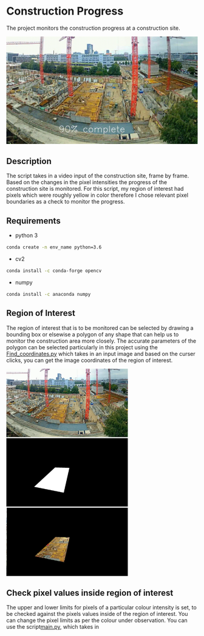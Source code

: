 # Construction Progress

The project monitors the construction progress at a construction site.

![caption](https://github.com/hamza9305/Construction-Progress/blob/main/output/progress.gif)

## Description
The script takes in a video input of the construction site, frame by frame. Based on the changes in the pixel intensities the progress of the construction site is monitored. For this script, my region of interest had pixels which were roughly yellow in color therefore I chose relevant pixel boundaries as a check to monitor the progress.

## Requirements
- python 3
```bash
conda create -n env_name python=3.6
```
- cv2
```bash
conda install -c conda-forge opencv
```
- numpy
```bash
conda install -c anaconda numpy
```
## Region of Interest
The region of interest that is to be monitored can be selected by drawing a bounding box or elsewise a polygon of any shape that can help us to monitor the construction area more closely. The accurate parameters of the polygon can be selected particularly in this project using the [Find_coordinates.py](https://github.com/hamza9305/Construction-Progress/blob/main/Find_coordinates.py) which takes in an input image and based on the curser clicks, you can get the image coordinates of the region of interest.

<img width="320" height="180" src="https://github.com/hamza9305/Construction-Progress/blob/main/data/Images/image0.png"/> <img width="320" height="180" src="https://github.com/hamza9305/Construction-Progress/blob/main/data/Images/mask.png"/> <img width="320" height="180" src="https://github.com/hamza9305/Construction-Progress/blob/main/data/Images/maked_img.png"/>

## Check pixel values inside region of interest
The upper and lower limits for pixels of a particular colour intensity is set, to be checked against the pixels values inside of the region of interest. You can change the pixel limits as per the colour under observation. You can use the script[main.py](https://github.com/hamza9305/Construction-Progress/blob/main/main.py), which takes in 

